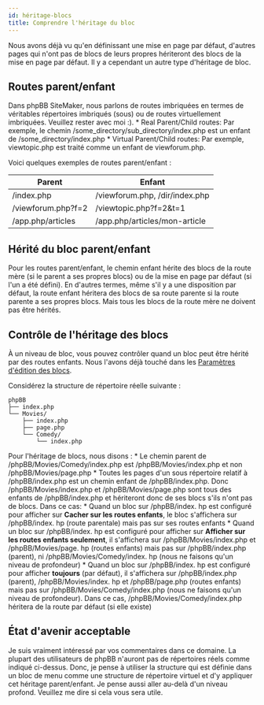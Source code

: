 ```yaml
---
id: héritage-blocs
title: Comprendre l'héritage du bloc
---
```


Nous avons déjà vu qu'en définissant une mise en page par défaut, d'autres pages qui n'ont pas de blocs de leurs propres hériteront des blocs de la mise en page par défaut. Il y a cependant un autre type d'héritage de bloc.

## Routes parent/enfant

Dans phpBB SiteMaker, nous parlons de routes imbriquées en termes de véritables répertoires imbriqués (sous) ou de routes virtuellement imbriquées. Veuillez rester avec moi :). * Real Parent/Child routes: Par exemple, le chemin /some_directory/sub_directory/index.php est un enfant de /some_directory/index.php * Virtual Parent/Child routes: Par exemple, viewtopic.php est traité comme un enfant de viewforum.php.

Voici quelques exemples de routes parent/enfant :

| Parent             | Enfant                         |
| ------------------ | ------------------------------ |
| /index.php         | /viewforum.php, /dir/index.php |
| /viewforum.php?f=2 | /viewtopic.php?f=2&t=1         |
| /app.php/articles  | /app.php/articles/mon-article  |

## Hérité du bloc parent/enfant

Pour les routes parent/enfant, le chemin enfant hérite des blocs de la route mère (si le parent a ses propres blocs) ou de la mise en page par défaut (si l'un a été défini). En d'autres termes, même s'il y a une disposition par défaut, la route enfant héritera des blocs de sa route parente si la route parente a ses propres blocs. Mais tous les blocs de la route mère ne doivent pas être hérités.

## Contrôle de l'héritage des blocs

À un niveau de bloc, vous pouvez contrôler quand un bloc peut être hérité par des routes enfants. Nous l'avons déjà touché dans les [Paramètres d'édition des blocs](./blocks-managing#editing-block-settings).

Considérez la structure de répertoire réelle suivante :

```text
phpBB
├── index.php
└── Movies/
    ├── index.php
    ├── page.php
    └── Comedy/
        └── index.php
```

Pour l'héritage de blocs, nous disons : * Le chemin parent de /phpBB/Movies/Comedy/index.php est /phpBB/Movies/index.php et non /phpBB/Movies/page.php * Toutes les pages d'un sous répertoire relatif à /phpBB/index.php est un chemin enfant de /phpBB/index.php. Donc /phpBB/Movies/index.php et /phpBB/Movies/page.php sont tous des enfants de /phpBB/index.php et hériteront donc de ses blocs s'ils n'ont pas de blocs. Dans ce cas: * Quand un bloc sur /phpBB/index. hp est configuré pour afficher sur **Cacher sur les routes enfants**, le bloc s'affichera sur /phpBB/index. hp (route parentale) mais pas sur ses routes enfants * Quand un bloc sur /phpBB/index. hp est configuré pour afficher sur **Afficher sur les routes enfants seulement**, il s'affichera sur /phpBB/Movies/index.php et /phpBB/Movies/page. hp (routes enfants) mais pas sur /phpBB/index.php (parent), ni /phpBB/Movies/Comedy/index. hp (nous ne faisons qu'un niveau de profondeur) * Quand un bloc sur /phpBB/index. hp est configuré pour afficher **toujours** (par défaut), il s'affichera sur /phpBB/index.php (parent), /phpBB/Movies/index. hp et /phpBB/page.php (routes enfants) mais pas sur /phpBB/Movies/Comedy/index.php (nous ne faisons qu'un niveau de profondeur). Dans ce cas, /phpBB/Movies/Comedy/index.php héritera de la route par défaut (si elle existe)

## État d'avenir acceptable

Je suis vraiment intéressé par vos commentaires dans ce domaine. La plupart des utilisateurs de phpBB n'auront pas de répertoires réels comme indiqué ci-dessus. Donc, je pense à utiliser la structure qui est définie dans un bloc de menu comme une structure de répertoire virtuel et d'y appliquer cet héritage parent/enfant. Je pense aussi aller au-delà d'un niveau profond. Veuillez me dire si cela vous sera utile.